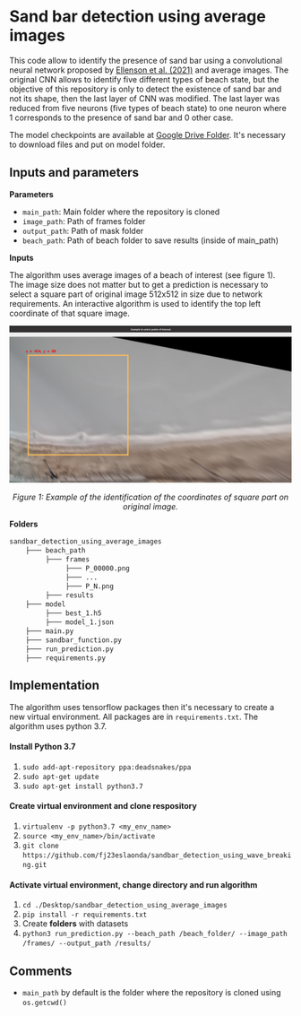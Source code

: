 # Sand bar detection using average images

This code allow to identify the presence of sand bar using a convolutional neural network proposed by [Ellenson et al. (2021)](https://github.com/anellenson/DeepBeachState) and average images. The original CNN allows to identify five different types of beach state, but the objective of this repository is only to detect the existence of sand bar and not its shape, then the last layer of CNN was modified. The last layer was reduced from five neurons (five types of beach state) to one neuron where 1 corresponds to the presence of sand bar and 0 other case.

The model checkpoints are available at [Google Drive Folder](https://drive.google.com/drive/folders/1w_kOFx7su7BONQdwQQwx9_V-4pj2-bAY?usp=sharing). It's necessary to download files and put on model folder.

## Inputs and parameters
**Parameters**
- `main_path`: Main folder where the repository is cloned    
- `image_path`: Path of frames folder 
- `output_path`: Path of mask folder 
- `beach_path`: Path of beach folder to save results (inside of main_path)

**Inputs**

The algorithm uses average images of a beach of interest (see figure 1). The image size does not matter but to get a prediction is necessary to select a square part of original image 512x512 in size due to network requirements. An interactive algorithm is used to identify the top left coordinate of that square image.

<p align="center">
  <img src="figs/example_ave_img.png"  width="600" />
</p>
<p align="center">
    <em>Figure 1: Example of the identification of the coordinates of square part on original image.</em>
</p>

**Folders**
```
sandbar_detection_using_average_images
    ├─── beach_path
         ├─── frames
              ├─── P_00000.png
              ├─── ...
              ├─── P_N.png
         ├─── results
    ├─── model
         ├─── best_1.h5
         ├─── model_1.json
    ├─── main.py
    ├─── sandbar_function.py
    ├─── run_prediction.py
    ├─── requirements.py
```    

## Implementation
The algorithm uses tensorflow packages then it's necessary to create a new virtual environment. All packages are in `requirements.txt`. The algorithm uses python 3.7.

#### Install Python 3.7
1. `sudo add-apt-repository ppa:deadsnakes/ppa`
2. `sudo apt-get update`
3. `sudo apt-get install python3.7`

#### Create virtual environment and clone respository
1. `virtualenv -p python3.7 <my_env_name>`
2. `source <my_env_name>/bin/activate`
3. `git clone https://github.com/fj23eslaonda/sandbar_detection_using_wave_breaking.git`

#### Activate virtual environment, change directory and run algorithm
1. `cd ./Desktop/sandbar_detection_using_average_images`
2. `pip install -r requirements.txt`
3. Create **folders** with datasets
4. `python3 run_prediction.py --beach_path /beach_folder/ --image_path /frames/ --output_path /results/`

## Comments
- `main_path` by default is the folder where the repository is cloned using `os.getcwd()`

